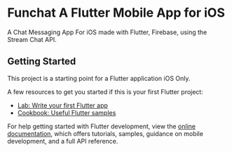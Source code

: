 # Funchat A Flutter Mobile App for iOS

A Chat Messaging App For iOS made with Flutter, Firebase, using the Stream Chat API.

## Getting Started

This project is a starting point for a Flutter application iOS Only.

A few resources to get you started if this is your first Flutter project:

- [Lab: Write your first Flutter app](https://docs.flutter.dev/get-started/codelab)
- [Cookbook: Useful Flutter samples](https://docs.flutter.dev/cookbook)

For help getting started with Flutter development, view the
[online documentation](https://docs.flutter.dev/), which offers tutorials,
samples, guidance on mobile development, and a full API reference.

